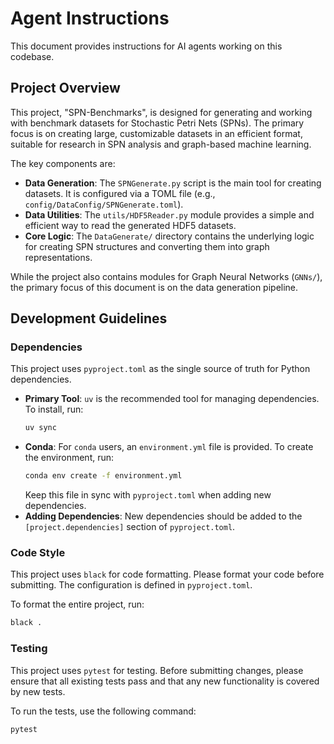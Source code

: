 # Agent Instructions

This document provides instructions for AI agents working on this codebase.

## Project Overview

This project, "SPN-Benchmarks", is designed for generating and working with benchmark datasets for Stochastic Petri Nets (SPNs). The primary focus is on creating large, customizable datasets in an efficient format, suitable for research in SPN analysis and graph-based machine learning.

The key components are:
-   **Data Generation**: The `SPNGenerate.py` script is the main tool for creating datasets. It is configured via a TOML file (e.g., `config/DataConfig/SPNGenerate.toml`).
-   **Data Utilities**: The `utils/HDF5Reader.py` module provides a simple and efficient way to read the generated HDF5 datasets.
-   **Core Logic**: The `DataGenerate/` directory contains the underlying logic for creating SPN structures and converting them into graph representations.

While the project also contains modules for Graph Neural Networks (`GNNs/`), the primary focus of this document is on the data generation pipeline.

## Development Guidelines

### Dependencies

This project uses `pyproject.toml` as the single source of truth for Python dependencies.

-   **Primary Tool**: `uv` is the recommended tool for managing dependencies. To install, run:
    ```bash
    uv sync
    ```
-   **Conda**: For `conda` users, an `environment.yml` file is provided. To create the environment, run:
    ```bash
    conda env create -f environment.yml
    ```
    Keep this file in sync with `pyproject.toml` when adding new dependencies.
-   **Adding Dependencies**: New dependencies should be added to the `[project.dependencies]` section of `pyproject.toml`.

### Code Style

This project uses `black` for code formatting. Please format your code before submitting. The configuration is defined in `pyproject.toml`.

To format the entire project, run:
```bash
black .
```

### Testing

This project uses `pytest` for testing. Before submitting changes, please ensure that all existing tests pass and that any new functionality is covered by new tests.

To run the tests, use the following command:
```bash
pytest
```
